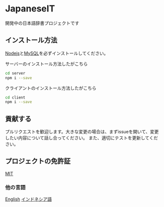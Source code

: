 # JapaneseIT

開発中の日本語辞書プロジェクトです

## インストール方法

[Nodejs](https://nodejs.org)と[MySQL](https://www.mysql.com)を必ずインストールしてください。

サーバーのインストール方法したがこちら
```bash
cd server
npm i --save
```
クライアントのインストール方法したがこちら
```bash
cd client
npm i --save
```

## 貢献する
プルリクエストを歓迎します。大きな変更の場合は、まずissueを開いて、変更したい内容について話し合ってください。
また、適切にテストを更新してください。

## プロジェクトの免許証
[MIT](https://choosealicense.com/licenses/mit/)

### 他の言語
[English](https://github.com/InsiderJanggo/japaneseit/blob/main/README.md)
[インドネシア語](https://github.com/InsiderJanggo/japaneseit/blob/main/Readme/id.md)
